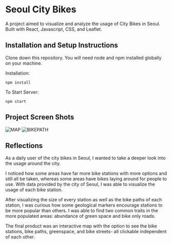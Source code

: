 # Seoul City Bikes

A project aimed to visualize and analyze the usage of City Bikes in Seoul. Built with React, Javascript, CSS, and Leaflet.

## Installation and Setup Instructions
Clone down this repository. You will need node and npm installed globally on your machine.

Installation: 
```
npm install
```
To Start Server: 
```
npm start
```

## Project Screen Shots

![MAP](/src/screenshots/map.png?raw=true "map")
![BIKEPATH](/src/screenshots/bikepath.png?raw=true "bikepath")


## Reflections

As a daily user of the city bikes in Seoul, I wanted to take a deeper look into the usage around the city. 

I noticed how some areas have far more bike stations with more options and still all be taken, whereas some areas have bikes laying around for people to use. With data provided by the city of Seoul, I was able to visualize the usage of each bike station. 

After visualizing the size of every station as well as the bike paths of each station, I was curious how some geological markers encourage stations to be more popular than others. I was able to find two common traits in the more populated areas: abundance of green space and bike only roads. 

The final product was an interactive map with the option to see the bike stations, bike paths, greenspace, and bike streets- all clickable independent of each other.
